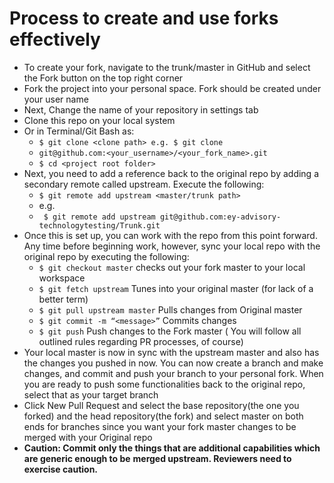 # **Process to create and use forks effectively**
* To create your fork, navigate to the trunk/master in GitHub and select the Fork button on the top right
corner
* Fork the project into your personal space. Fork should be created under your user name
* Next, Change the name of your repository in settings tab
* Clone this repo on your local system
* Or in Terminal/Git Bash as:
    * `$ git clone <clone path> e.g. $ git clone`
    * `git@github.com:<your_username>/<your_fork_name>.git`
    * `$ cd <project root folder>`
* Next, you need to add a reference back to the original repo by adding a secondary remote called
upstream. Execute the following:
    * `$ git remote add upstream <master/trunk path>`
    * e.g.
    * ` $ git remote add upstream git@github.com:ey-advisory-technologytesting/Trunk.git`
* Once this is set up, you can work with the repo from this point forward. Any time before beginning
work, however, sync your local repo with the original repo by executing the following:
  * `$ git checkout master` checks out your fork master to your local
  workspace
  * `$ git fetch upstream` Tunes into your original master (for lack
  of a better term)
  * `$ git pull upstream master` Pulls changes from Original master
  *  `$ git commit -m “<message>”` Commits changes
  * `$ git push` Push changes to the Fork master ( You
will follow all outlined rules regarding PR processes, of course)
* Your local master is now in sync with the upstream master and also has the changes you pushed in now.
You can now create a branch and make changes, and commit and push your branch to your personal
fork. When you are ready to push some functionalities back to the original repo, select that as your
target branch
* Click New Pull Request and select the base repository(the one you forked) and the head repository(the
fork) and select master on both ends for branches since you want your fork master changes to be
merged with your Original repo
* **Caution: Commit only the things that are additional capabilities which are generic enough to be**
**merged upstream. Reviewers need to exercise caution.**
